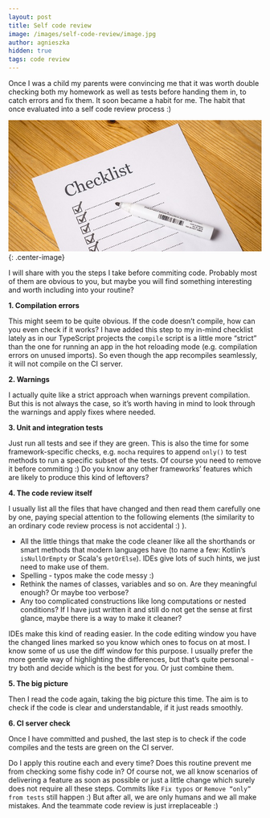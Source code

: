 ```yaml
---
layout: post
title: Self code review
image: /images/self-code-review/image.jpg
author: agnieszka
hidden: true
tags: code review
---
```


Once I was a child my parents were convincing me that it was  worth double checking both my homework as well as tests before handing them in, to catch errors and fix them. It soon became a habit for me. The habit that once evaluated into a self code review process :)

![](/images/self-code-review/image.jpg){: .center-image}

I will share with you the steps I take before commiting code. Probably most of them are obvious to you, but maybe you will find something interesting and worth including into your routine?

**1. Compilation errors**

This might seem to be quite obvious. If the code doesn’t compile, how can you even check if it works? I have added this step to my in-mind checklist lately as in our TypeScript projects the `compile` script is a little more “strict” than the one for running an app in the hot reloading mode (e.g. compilation errors on unused imports). So even though the app recompiles seamlessly, it will not compile on the CI server. 

**2. Warnings**

I actually quite like a strict approach when warnings prevent compilation. But this is not always the case, so it’s worth  having in mind to look through the warnings and apply fixes where needed.

**3. Unit and integration tests**

Just run all tests and see if they are green. This is also the time for some framework-specific checks, e.g. `mocha` requires to append `only()` to test methods to run a specific subset of the tests. Of course you need to remove it before commiting :) Do you know any other frameworks’ features which are likely to produce this kind of leftovers?

**4. The code review itself**

I usually list all the files that have changed and then read them carefully one by one, paying special attention to the following elements (the similarity to an ordinary code review process is not accidental :) ).

* All the little things that make the code cleaner like all the shorthands or smart methods that modern languages have (to name a few: Kotlin’s `isNullOrEmpty` or Scala's `getOrElse`). IDEs give lots of such hints, we just need to make use of them.
* Spelling - typos make the code messy :)
* Rethink the names of classes, variables and so on. Are they meaningful enough? Or maybe too verbose?
* Any too complicated constructions like long computations or nested conditions? If I have just written it and still do not get the sense at first glance, maybe there is a way to make it cleaner?

IDEs make this kind of reading easier. In the code editing window you have the changed lines marked so you know which ones to focus on at most. I know some of us use the diff window for this purpose. I usually prefer the more gentle way of highlighting the differences, but that’s quite personal - try both and decide which is the best for you. Or just combine them.

**5. The big picture**

Then I read the code again, taking the big picture this time. The aim is to check if the code is clear and understandable, if it just reads smoothly.

**6. CI server check** 

Once I have committed and pushed, the last step is to check if the code compiles and the tests are green on the CI server.


Do I apply this routine each and every time? Does this routine prevent me from checking some fishy code in? Of course not, we all know scenarios of delivering a feature as soon as possible or just a little change which surely does not require all these steps. Commits like `Fix typos` or `Remove “only” from tests` still happen :) But after all, we are only humans and we all make mistakes. And the teammate code review is just irreplaceable :)
